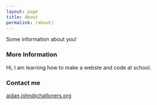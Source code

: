 ```yaml
---
layout: page
title: About
permalink: /about/
---
```


Some information about you!

### More Information

Hi, I am learning how to make a webste and code at school.

### Contact me

aidan.john@challoners.org
